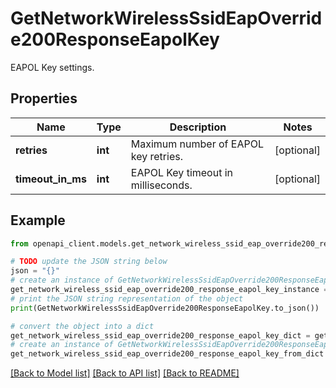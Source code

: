 # GetNetworkWirelessSsidEapOverride200ResponseEapolKey

EAPOL Key settings.

## Properties

Name | Type | Description | Notes
------------ | ------------- | ------------- | -------------
**retries** | **int** | Maximum number of EAPOL key retries. | [optional] 
**timeout_in_ms** | **int** | EAPOL Key timeout in milliseconds. | [optional] 

## Example

```python
from openapi_client.models.get_network_wireless_ssid_eap_override200_response_eapol_key import GetNetworkWirelessSsidEapOverride200ResponseEapolKey

# TODO update the JSON string below
json = "{}"
# create an instance of GetNetworkWirelessSsidEapOverride200ResponseEapolKey from a JSON string
get_network_wireless_ssid_eap_override200_response_eapol_key_instance = GetNetworkWirelessSsidEapOverride200ResponseEapolKey.from_json(json)
# print the JSON string representation of the object
print(GetNetworkWirelessSsidEapOverride200ResponseEapolKey.to_json())

# convert the object into a dict
get_network_wireless_ssid_eap_override200_response_eapol_key_dict = get_network_wireless_ssid_eap_override200_response_eapol_key_instance.to_dict()
# create an instance of GetNetworkWirelessSsidEapOverride200ResponseEapolKey from a dict
get_network_wireless_ssid_eap_override200_response_eapol_key_from_dict = GetNetworkWirelessSsidEapOverride200ResponseEapolKey.from_dict(get_network_wireless_ssid_eap_override200_response_eapol_key_dict)
```
[[Back to Model list]](../README.md#documentation-for-models) [[Back to API list]](../README.md#documentation-for-api-endpoints) [[Back to README]](../README.md)


